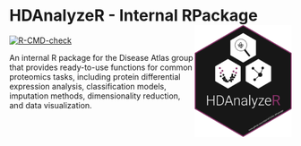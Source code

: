 # HDAnalyzeR - Internal RPackage <img src="man/figures/logo.png" align="right" height="200" alt="" />
[![R-CMD-check](https://github.com/HDA1472/DA_RPackage/actions/workflows/R-CMD-check.yaml/badge.svg)](https://github.com/HDA1472/DA_RPackage/actions/workflows/R-CMD-check.yaml)

An internal R package for the Disease Atlas group that provides ready-to-use functions for common proteomics tasks, including protein differential expression analysis, classification models, imputation methods, dimensionality reduction, and data visualization.


